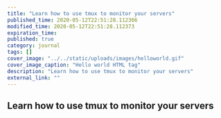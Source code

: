```yaml
---
title: "Learn how to use tmux to monitor your servers"
published_time: 2020-05-12T22:51:28.112366
modified_time: 2020-05-12T22:51:28.112373
expiration_time: 
published: true
category: journal
tags: []
cover_image: "../../static/uploads/images/helloworld.gif"
cover_image_caption: "Hello world HTML tag"
description: "Learn how to use tmux to monitor your servers"
external_link: ""
---
```


## Learn how to use tmux to monitor your servers

